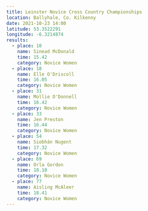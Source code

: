 ```yaml
---
title: Leinster Novice Cross Country Championships
location: Ballyhale, Co. Kilkenny
date: 2021-10-23 14:00
latitude: 53.3522291
longitude: -6.3214874
results:
  - place: 10
    name: Sinead McDonald
    time: 15.42
    category: Novice Women
  - place: 18
    name: Elle O'Driscoll
    time: 16.05
    category: Novice Women
  - place: 31
    name: Mollie O'Donnell
    time: 16.42
    category: Novice Women
  - place: 33
    name: Jen Preston
    time: 16.44
    category: Novice Women
  - place: 54
    name: Siobhán Nugent
    time: 17.32
    category: Novice Women
  - place: 69
    name: Orla Gordon
    time: 18.10
    category: Novice Women
  - place: 77
    name: Aisling McAleer
    time: 18.41
    category: Novice Women
---
```

